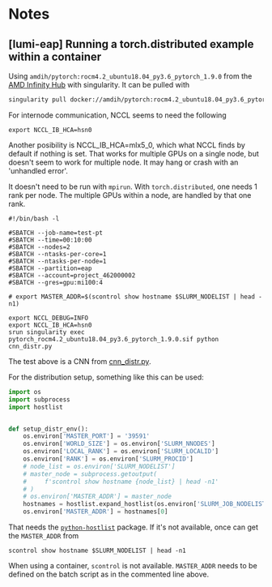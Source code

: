 # Notes

## [lumi-eap] Running a torch.distributed example within a container

Using `amdih/pytorch:rocm4.2_ubuntu18.04_py3.6_pytorch_1.9.0` from the [AMD Infinity Hub](https://www.amd.com/en/technologies/infinity-hub/pytorch)
with singularity. It can be pulled with

```bash
singularity pull docker://amdih/pytorch:rocm4.2_ubuntu18.04_py3.6_pytorch_1.9.0
```

For internode communication, NCCL seems to need the following
```
export NCCL_IB_HCA=hsn0
```
Another posibility is NCCL_IB_HCA=mlx5_0, which what NCCL finds by default if nothing is set.
That works for multiple GPUs on a single node, but doesn't seem to work for multiple node. It may hang or crash with an 'unhandled error'.


It doesn't need to be run with `mpirun`.
With `torch.distributed`, one needs 1 rank per node.
The multiple GPUs within a node, are handled by that one rank.
```
#!/bin/bash -l

#SBATCH --job-name=test-pt
#SBATCH --time=00:10:00
#SBATCH --nodes=2
#SBATCH --ntasks-per-core=1
#SBATCH --ntasks-per-node=1
#SBATCH --partition=eap
#SBATCH --account=project_462000002
#SBATCH --gres=gpu:mi100:4

# export MASTER_ADDR=$(scontrol show hostname $SLURM_NODELIST | head -n1)

export NCCL_DEBUG=INFO
export NCCL_IB_HCA=hsn0
srun singularity exec pytorch_rocm4.2_ubuntu18.04_py3.6_pytorch_1.9.0.sif python cnn_distr.py
```
The test above is a CNN from [cnn_distr.py](https://github.com/eth-cscs/pytorch-training/blob/master/cnn_synthetic_benchmark/cnn_distr.py).

For the distribution setup, something like this can be used:
```python
import os
import subprocess
import hostlist


def setup_distr_env():
    os.environ['MASTER_PORT'] = '39591'
    os.environ['WORLD_SIZE'] = os.environ['SLURM_NNODES']
    os.environ['LOCAL_RANK'] = os.environ['SLURM_LOCALID']
    os.environ['RANK'] = os.environ['SLURM_PROCID']
    # node_list = os.environ['SLURM_NODELIST']
    # master_node = subprocess.getoutput(
    #     f'scontrol show hostname {node_list} | head -n1'
    # )
    # os.environ['MASTER_ADDR'] = master_node
    hostnames = hostlist.expand_hostlist(os.environ['SLURM_JOB_NODELIST'])
    os.environ['MASTER_ADDR'] = hostnames[0]
```
That needs the [`python-hostlist`](https://pypi.org/project/python-hostlist) package.
If it's not available, once can get the `MASTER_ADDR` from
```
scontrol show hostname $SLURM_NODELIST | head -n1
```
When using a container, `scontrol` is not available. `MASTER_ADDR` needs to be defined on the batch script as in
the commented line above.
